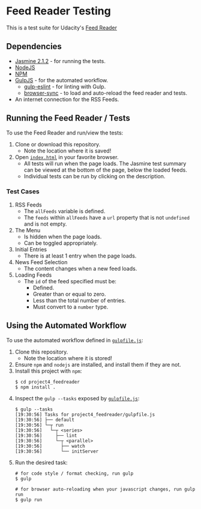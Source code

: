 # Feed Reader Testing
This is a test suite for Udacity's [Feed Reader](https://github.com/udacity/frontend-nanodegree-feedreader)

## Dependencies
  * [Jasmine 2.1.2](https://jasmine.github.io/) - for running the tests.
  * [NodeJS](https://nodejs.org/en/) 
  * [NPM](https://www.npmjs.com/)
  * [GulpJS](https://gulpjs.com/) - for the automated workflow.
    * [gulp-eslint](https://www.npmjs.com/package/gulp-eslint) - for linting with Gulp. 
    * [browser-sync](https://browsersync.io/) - to load and auto-reload the feed reader and tests.
* An internet connection for the RSS Feeds.

## Running the Feed Reader / Tests
To use the Feed Reader and run/view the tests:

1. Clone or download this repository.
    * Note the location where it is saved!
2. Open [`index.html`](index.html) in your favorite browser.
    * All tests will run when the page loads. The Jasmine test summary can
    be viewed at the bottom of the page, below the loaded feeds.
    * Individual tests can be run by clicking on the description.

### Test Cases
1. RSS Feeds
    * The `allFeeds` variable is defined.
    * The `feeds` within `allFeeds` have a `url` property that is not `undefined` and is not empty.
2. The Menu
    * Is hidden when the page loads.
    * Can be toggled appropriately.
3. Initial Entries
    * There is at least 1 entry when the page loads.
4. News Feed Selection
    * The content changes when a new feed loads.
5. Loading Feeds
    * The `id` of the feed specified must be:
        * Defined.
        * Greater than or equal to zero.
        * Less than the total number of entries.
        * Must convert to a `number` type.

## Using the Automated Workflow
To use the automated workflow defined in [`gulpfile.js`](gulpfile.js):

1. Clone this repository. 
    * Note the location where it is stored!
2. Ensure `npm` and `nodejs` are installed, and install them if they are not.
3. Install this project with `npm`:
    ```shell
    $ cd project4_feedreader
    $ npm install .
    ```
4. Inspect the `gulp --tasks` exposed by [`gulpfile.js`](gulpfile.js):
    ```shell
    $ gulp --tasks
    [19:30:56] Tasks for project4_feedreader/gulpfile.js
    [19:30:56] ├── default
    [19:30:56] └─┬ run
    [19:30:56]   └─┬ <series>
    [19:30:56]     ├── lint
    [19:30:56]     └─┬ <parallel>
    [19:30:56]       ├── watch
    [19:30:56]       └── initServer
    ```
5. Run the desired task:
    ```shell
    # for code style / format checking, run gulp
    $ gulp

    # for browser auto-reloading when your javascript changes, run gulp run
    $ gulp run
    ```